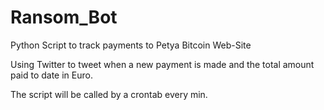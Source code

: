 # Ransom_Bot
Python Script to track payments to Petya Bitcoin Web-Site

Using Twitter to tweet when a new payment is made and the total amount paid to date in Euro.

The script will be called by a crontab every min.
